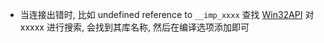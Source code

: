 

* 当连接出错时, 比如 undefined reference to `__imp_xxxx`
  查找 [Win32API](https://learn.microsoft.com/zh-cn/windows/win32/api/) 对xxxxx 进行搜索, 会找到其库名称, 然后在编译选项添加即可

